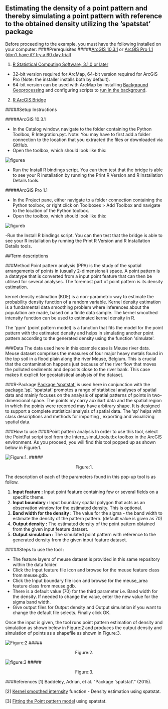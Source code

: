 
## **Estimating the density of a point pattern and thereby simulating a point pattern with reference to the obtained density utilizing the ‘spatstat’ package**

Before proceeding to the example, you must have the following installed on your computer:
####Prerequisites
#####[ArcGIS 10.3.1](http://desktop.arcgis.com/en/arcmap/) or [ArcGIS Pro 1.1](http://pro.arcgis.com/en/pro-app/) ([don't have it? try a 60 day trial](http://www.esri.com/software/arcgis/arcgis-for-desktop/free-trial))
1. [R Statistical Computing Software, 3.1.0 or later](http://cran.cnr.berkeley.edu/bin/windows/base/)
 - 32-bit version required for ArcMap, 64-bit version required for ArcGIS Pro (Note: the installer installs both by default).
 - 64-bit version can be used with ArcMap by installing [Background Geoprocessing](http://desktop.arcgis.com/en/arcmap/10.3/analyze/executing-tools/64bit-background.htm) and configuring scripts to [run in the background](http://desktop.arcgis.com/en/arcmap/10.3/analyze/executing-tools/foreground-and-background-processing.htm).
2. [R ArcGIS Bridge](https://github.com/R-ArcGIS/r-bridge-install)

#####Setup Instructions

#####ArcGIS 10.3.1
 - In the Catalog window, navigate to the folder containing the Python Toolbox, R Integration.pyt. Note: You may have to first add a folder connection to the location that you extracted the files or downloaded via GitHub.
 - Open the toolbox, which should look like this:

![figurea](https://github.com/san02/Images_GIS/blob/master/new1.png)
  

 - Run the Install R bindings script. You can then test that the bridge is able to see your R installation by running the Print R Version and R Installation Details tools.

#####ArcGIS Pro 1.1
 - In the Project pane, either navigate to a folder connection containing the Python toolbox, or right click on Toolboxes > Add Toolbox and navigate to the location of the Python toolbox.
 - Open the toolbox, which should look like this:

 ![figureb](https://github.com/san02/Images_GIS/blob/master/new.png)

 -Run the Install R bindings script. You can then test that the bridge is able to see your R installation by running the Print R Version and R Installation Details tools.
 
##Term descriptions

###Method
Point pattern analysis (PPA) is the study of the spatial arrangements of points in (usually 2-dimensional) space. A point pattern is a datatype that is converted from a input point feature that can then be utilised for several analyses.  The foremost part of point pattern is its density estimation. 

kernel density estimation (KDE) is a non-parametric way to estimate the probability density function of a random variable. Kernel density estimation is a fundamental data smoothing problem where inferences about the population are made, based on a finite data sample. The kernel smoothed intensity function can be used to estimated kernel density in R.

The  'ppm' (point pattern model) is a function that fits the model for the point pattern with the estimated density and helps in simulating another point pattern according to the generated density using the function 'simulate'.  

###Data
The data used here in this example case is Meuse river data.
Meuse dataset comprises the measures of four major heavy metals found in the top soil in a flood plain along the river Meuse, Belgium. This is crucial that the contamination happens just because of the river flow that moves the polluted sediments and deposits close to the river bank. This case makes it explicit for geostatistical analysis of the dataset.

###R-Package
[Package ‘spatstat’](https://cran.r-project.org/web/packages/spatstat/spatstat.pdf) is used here in conjunction with the [package ‘sp’](https://cran.r-project.org/web/packages/sp/sp.pdf). 'spatstat’ promotes a range of statistical analyses of spatial data and mainly focuses on the analysis of spatial patterns of points in two-dimensional space. The points my carry auxiliart data and the spatial region in which the points were recorded may have arbitrary shape. It is designed to support a complete statistical analysis of spatial data. The ‘sp’ helps with class descriptions and methods for importing , exporting and visualizing spatial data.

###How to use
####Point pattern analysis
In order to use this tool, select the PointPat script tool from the Interp_simul_tools.tbx toolbox in the ArcGIS environment. As you proceed, you will find this tool popped up as shown below in Figure:1.

![Figure:1.](https://github.com/san02/Images_GIS/blob/master/PointPatTool.png)
#####<p align="center">Figure:1.</p>


The description of each of the parameters found in this pop-up tool is as follow.

1. **Input feature  :** Input point feature containing few or several fields on a specific theme.
2. **Input boundary :** Input boundary spatial polygon that acts as an observation window for the estimated density. This is optional.
3. **Band width for the density :** The value for the sigma - the band width to estimate the density of the pattern pattern. (default value is given as 70)
4. **Output density  :** The estimated density of the point pattern obtained from the given input feature dataset.
5. **Output simulation  :** The simulated point pattern with reference to the generated density from the given input feature dataset.

#####Steps to use the tool :

* The feature layers of meuse dataset is provided in this same repository within the data folder. 
* Click the Input feature file icon and browse for the meuse feature class from meuse.gdb.
* Click the Input boundary file icon and browse for the meuse_area feature class from meuse.gdb.
* There is a default value (70) for the third parameter i.e. Band width for the density. If needed to change the value, enter the new value for the sigma band width.
* Give output files for Output density and Output simulation if you want to change the default file selects. Finally click OK.

Once the input is given, the tool runs point pattern estimation of density and simulation as shown below in Figure:2 and produces the output density and simulation of points as a shapefile as shown in Figure:3. 


![Figure:2](https://github.com/san02/Images_GIS/blob/master/PointPatToolrun.png)
#####<p align="center">Figure:2.</p>


![figure:3](https://github.com/san02/Images_GIS/blob/master/PointPatoutput.png)
#####<p align="center">Figure:3.</p>



###References 
  [1] Baddeley, Adrian, et al. "Package ‘spatstat’." (2015).
  
  [2] [Kernel smoothed internsity](http://www.inside-r.org/packages/cran/spatstat/docs/density.ppp)  function - Density estimation using spatstat.
  
  [3] [Fitting the Point pattern model](http://www.inside-r.org/packages/cran/spatstat/docs/ppm)  using spatstat.

